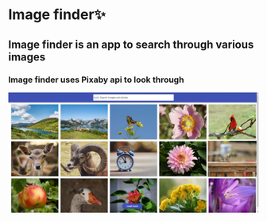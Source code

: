 # Image finder✨

## Image finder is an app to search through various images

### Image finder uses Pixaby api to look through

![preview](./public/preview.jpg)

